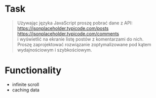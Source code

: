 # Task 

> Używając języka JavaScript proszę pobrać dane z API:<br />
> https://jsonplaceholder.typicode.com/posts<br />
> https://jsonplaceholder.typicode.com/comments<br />
> i wyświetlić na ekranie listę postów z komentarzami do nich.<br />
> Proszę zaprojektować rozwiązanie zoptymalizowane pod kątem <br />
> wydajnościowym i szybkościowym.<br />

# Functionality

- infinite scroll
- caching data